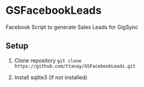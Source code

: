 # GSFacebookLeads
Facebook Script to generate Sales Leads for GigSync

## Setup

1. Clone repository `git clone https://github.com/ttanay/GSFacebookLeads.git`

2. Install sqlite3 (if not installed)

